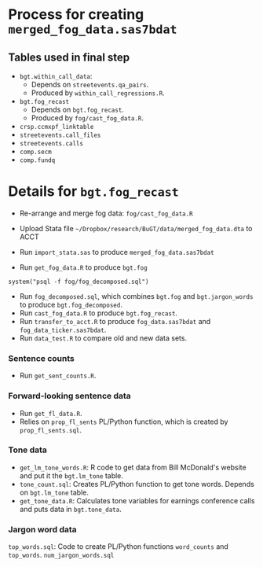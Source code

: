 # Process for creating `merged_fog_data.sas7bdat`

## Tables used in final step

- `bgt.within_call_data`:
    - Depends on `streetevents.qa_pairs`. 
    - Produced by `within_call_regressions.R`.
- `bgt.fog_recast`
    - Depends on `bgt.fog_recast`.
    - Produced by `fog/cast_fog_data.R`. 
- `crsp.ccmxpf_linktable`
- `streetevents.call_files`
- `streetevents.calls`
- `comp.secm`
- `comp.fundq`

# Details for `bgt.fog_recast`

- Re-arrange and merge fog data: `fog/cast_fog_data.R`
- Upload Stata file `~/Dropbox/research/BuGT/data/merged_fog_data.dta` to ACCT
- Run `import_stata.sas` to produce `merged_fog_data.sas7bdat`


- Run `get_fog_data.R` to produce `bgt.fog`

```
system("psql -f fog/fog_decomposed.sql")
```
- Run `fog_decomposed.sql`, which combines `bgt.fog` and `bgt.jargon_words` to produce `bgt.fog_decomposed`.
- Run `cast_fog_data.R` to produce `bgt.fog_recast`.
- Run `transfer_to_acct.R` to produce `fog_data.sas7bdat` and `fog_data_ticker.sas7bdat`.
- Run `data_test.R` to compare old and new data sets.

### Sentence counts

- Run `get_sent_counts.R`. 

### Forward-looking sentence data

- Run `get_fl_data.R`. 
- Relies on `prop_fl_sents` PL/Python function, which is created by `prop_fl_sents.sql`.

### Tone data

- `get_lm_tone_words.R`: R code to get data from Bill McDonald's website and put it the `bgt.lm_tone` table.
- `tone_count.sql`: Creates PL/Python function to get tone words. Depends on `bgt.lm_tone` table.
- `get_tone_data.R`: Calculates tone variables for earnings conference calls and puts data in `bgt.tone_data`. 

### Jargon word data
`top_words.sql`: Code to create PL/Python functions `word_counts` and `top_words`.
`num_jargon_words.sql`

